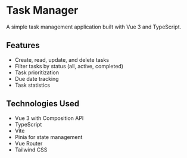 # Task Manager

A simple task management application built with Vue 3 and TypeScript.

## Features

- Create, read, update, and delete tasks
- Filter tasks by status (all, active, completed)
- Task prioritization
- Due date tracking
- Task statistics

## Technologies Used

- Vue 3 with Composition API
- TypeScript
- Vite
- Pinia for state management
- Vue Router
- Tailwind CSS
